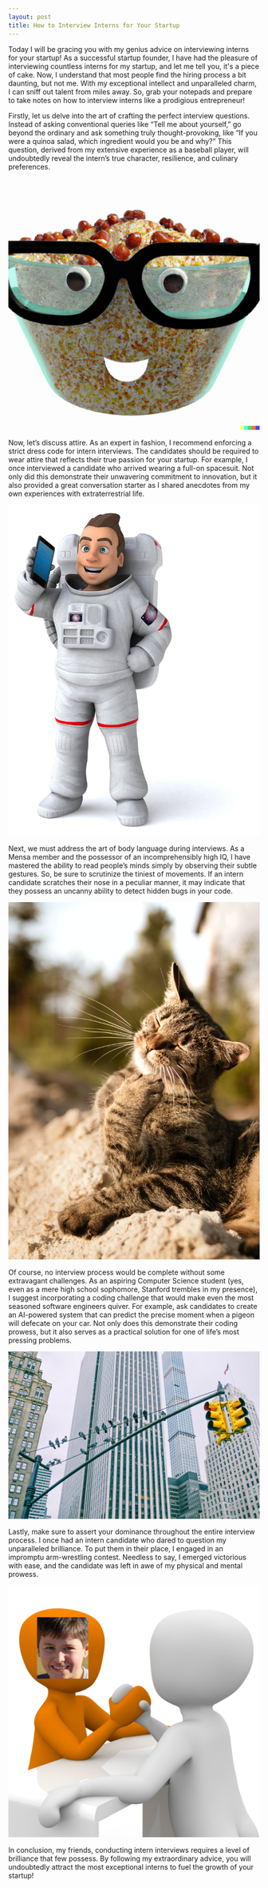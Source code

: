 ```yaml
---
layout: post
title: How to Interview Interns for Your Startup
---
```


Today I will be gracing you with my genius advice on interviewing interns for your startup! As a successful startup founder, I have had the pleasure of interviewing countless interns for my startup, and let me tell you, it's a piece of cake. Now, I understand that most people find the hiring process a bit daunting, but not me. With my exceptional intellect and unparalleled charm, I can sniff out talent from miles away. So, grab your notepads and prepare to take notes on how to interview interns like a prodigious entrepreneur!

Firstly, let us delve into the art of crafting the perfect interview questions. Instead of asking conventional queries like “Tell me about yourself,” go beyond the ordinary and ask something truly thought-provoking, like “If you were a quinoa salad, which ingredient would you be and why?” This question, derived from my extensive experience as a baseball player, will undoubtedly reveal the intern’s true character, resilience, and culinary preferences.

![](/images/interview-interns-quinoa-salad.png)

Now, let’s discuss attire. As an expert in fashion, I recommend enforcing a strict dress code for intern interviews. The candidates should be required to wear attire that reflects their true passion for your startup. For example, I once interviewed a candidate who arrived wearing a full-on spacesuit. Not only did this demonstrate their unwavering commitment to innovation, but it also provided a great conversation starter as I shared anecdotes from my own experiences with extraterrestrial life.

![](/images/interview-interns-astronaut.jpeg)

Next, we must address the art of body language during interviews. As a Mensa member and the possessor of an incomprehensibly high IQ, I have mastered the ability to read people’s minds simply by observing their subtle gestures. So, be sure to scrutinize the tiniest of movements. If an intern candidate scratches their nose in a peculiar manner, it may indicate that they possess an uncanny ability to detect hidden bugs in your code.

![](/images/interview-interns-scratch-nose.jpeg)

Of course, no interview process would be complete without some extravagant challenges. As an aspiring Computer Science student (yes, even as a mere high school sophomore, Stanford trembles in my presence), I suggest incorporating a coding challenge that would make even the most seasoned software engineers quiver. For example, ask candidates to create an AI-powered system that can predict the precise moment when a pigeon will defecate on your car. Not only does this demonstrate their coding prowess, but it also serves as a practical solution for one of life’s most pressing problems.

![](/images/interview-interns-pigeons.jpeg)

Lastly, make sure to assert your dominance throughout the entire interview process. I once had an intern candidate who dared to question my unparalleled brilliance. To put them in their place, I engaged in an impromptu arm-wrestling contest. Needless to say, I emerged victorious with ease, and the candidate was left in awe of my physical and mental prowess.

![](/images/interview-interns-arm-wrestling.png)

In conclusion, my friends, conducting intern interviews requires a level of brilliance that few possess. By following my extraordinary advice, you will undoubtedly attract the most exceptional interns to fuel the growth of your startup!
